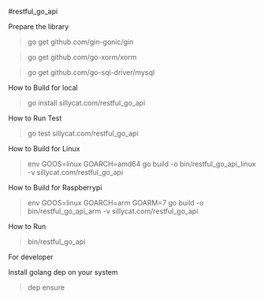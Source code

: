 #restful_go_api

Prepare the library

>go get github.com/gin-gonic/gin

>go get github.com/go-xorm/xorm

>go get github.com/go-sql-driver/mysql

How to Build for local

>go install sillycat.com/restful_go_api

How to Run Test

>go test sillycat.com/restful_go_api

How to Build for Linux

>env GOOS=linux GOARCH=amd64 go build -o bin/restful_go_api_linux -v sillycat.com/restful_go_api

How to Build for Raspberrypi

>env GOOS=linux GOARCH=arm GOARM=7 go build -o bin/restful_go_api_arm -v sillycat.com/restful_go_api

How to Run

>bin/restful_go_api

For developer

Install golang dep on your system

>dep ensure
